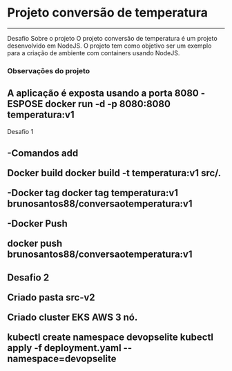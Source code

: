 # Projeto conversão de temperatura

-------------------------------------------------------------------------------------------------------------------------------------------------------------------
Desafio
Sobre o projeto
O projeto conversão de temperatura é um projeto desenvolvido em NodeJS. O projeto tem como objetivo ser um exemplo para a criação de ambiente com containers usando NodeJS.
### Observações do projeto
A aplicação é exposta usando a porta 8080
-ESPOSE 
docker run -d -p  8080:8080 temperatura:v1
-------------------------------------------------------------------------------------------------------------------------------------------------------------------
Desafio 1 </p>

-Comandos add  </p>
Docker build 
docker build -t temperatura:v1 src/. </p>
-Docker tag
docker tag temperatura:v1 brunosantos88/conversaotemperatura:v1 </p>
-Docker Push </p>
docker push brunosantos88/conversaotemperatura:v1
-------------------------------------------------------------------------------------------------------------------------------------------------------------------
Desafio 2 </p>
Criado pasta src-v2 </p>
Criado cluster EKS AWS 3 nó. </p>
kubectl create namespace devopselite
kubectl apply -f deployment.yaml --namespace=devopselite
-------------------------------------------------------------------------------------------------------------------------------------------------------------------
